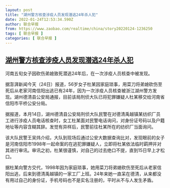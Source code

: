 ```yaml
---
layout: post
title: "湖州警方核查涉疫人员发现潜逃24年杀人犯"
date: 2022-01-24T12:53:34.590Z
author: 联合早报
from: https://www.zaobao.com/realtime/china/story20220124-1236250
tags: [ 联合早报 ]
categories: [ 联合早报 ]
---
```

<!--1643045160000-->
[湖州警方核查涉疫人员发现潜逃24年杀人犯](https://www.zaobao.com/realtime/china/story20220124-1236250)
------

<div>
<p>河南五旬女子因砍伤弟媳致死潜逃24年后，在一次涉疫人员核查中被发现。</p><p>据澎湃新闻今天（24日）报道，56岁女子杜某因家庭琐事，用菜刀将弟媳砍伤至死后从老家河南信阳出逃已有24年，因为一次涉疫人员核查被浙江湖州警方发现。湖州德清县公安局通报，目前该局刑侦大队已将犯罪嫌疑人杜某移交给河南省信阳市平桥公安分局。</p><p>据报道，本月14日，湖州德清县公安局刑侦大队民警在对德清禹越镇某纺织厂员工进行涉疫人员电话核查时，女工杜某面对民警电话询问，对身份证号码以及户籍地址等内容含糊其辞。发觉有异样后，民警前往杜某所在的纺织厂当面询问。</p><section id="imu"><div id="dfp-ad-imu1">        </div></section><p>该大队民警王吴炜介绍，大队到现场后通过公安大数据查询比对，发现眼前的女子是河南信阳市1998年一起命案的在逃犯罪嫌疑人，立即将杜某依法临时羁押并对其进行审讯。审讯之初，杜某很谨慎，对自己的过去绝口不提，直到15日早上才松口。</p><p>据杜某向警方交代，1998年因为家庭琐事，她用菜刀将弟媳砍伤至死后从老家信阳出逃，后来到德清禹越镇的一家工厂上班。24年来她一直呆在德清，从来都没有用过自己的身份证，手机号码也不是实名注册的，平时从不与人发生矛盾。</p>      <div class="cx_paywall_placeholder" id="sph_cdp_40"></div>
</div>
